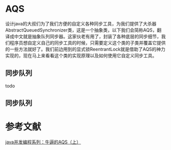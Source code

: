 
# AQS
设计java的大叔们为了我们方便的自定义各种同步工具，为我们提供了大杀器AbstractQueuedSynchronizer类，这是一个抽象类，以下我们会简称AQS，翻译成中文就是抽象队列同步器。这家伙老有用了，封装了各种底层的同步细节，我们程序员想自定义自己的同步工具的时候，只需要定义这个类的子类并覆盖它提供的一些方法就好了。我们前边用到的显式锁ReentrantLock就是借助了AQS的神力实现的，现在马上来看看这个类的实现原理以及如何使用它自定义同步工具。


## 同步队列
todo

## 同步队列


# 参考文献
[java并发编程系列：牛逼的AQS（上）](https://juejin.im/post/5cd0e2c76fb9a03236394729#heading-7)